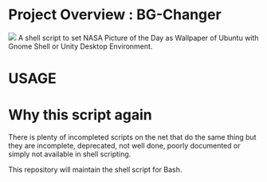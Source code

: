 # Project Overview : BG-Changer

![](https://raw.githubusercontent.com/OSryx/bg-changer/master/nasa-logo.svg) 
A shell script to set NASA Picture of the Day as Wallpaper of Ubuntu with Gnome Shell or Unity Desktop Environment.

# USAGE 



# Why this script again

There is plenty of incompleted scripts on the net that do the same thing but  they are incomplete, deprecated, not well done, poorly documented or simply not available in shell scripting.

This repository will maintain the shell script for Bash.

 


